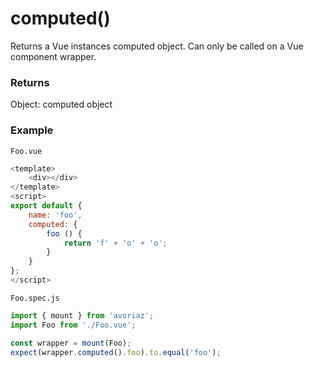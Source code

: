 # computed()

Returns a Vue instances computed object. Can only be called on a Vue component wrapper.

### Returns

Object: computed object

### Example

`Foo.vue`

```js
<template>
    <div></div>
</template>
<script>
export default {
    name: 'foo',
    computed: {
        foo () {
            return 'f' + 'o' + 'o';
        }
    }
};
</script>
```

`Foo.spec.js`

```js
import { mount } from 'avoriaz';
import Foo from './Foo.vue';

const wrapper = mount(Foo);
expect(wrapper.computed().foo).to.equal('foo');
```
